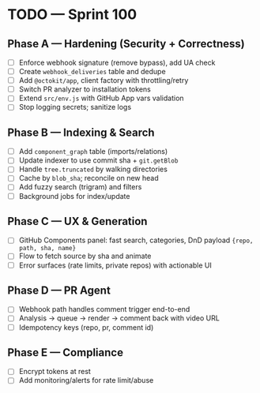 # TODO — Sprint 100

## Phase A — Hardening (Security + Correctness)
- [ ] Enforce webhook signature (remove bypass), add UA check
- [ ] Create `webhook_deliveries` table and dedupe
- [ ] Add `@octokit/app`, client factory with throttling/retry
- [ ] Switch PR analyzer to installation tokens
- [ ] Extend `src/env.js` with GitHub App vars validation
- [ ] Stop logging secrets; sanitize logs

## Phase B — Indexing & Search
- [ ] Add `component_graph` table (imports/relations)
- [ ] Update indexer to use commit sha + `git.getBlob`
- [ ] Handle `tree.truncated` by walking directories
- [ ] Cache by `blob_sha`; reconcile on new head
- [ ] Add fuzzy search (trigram) and filters
- [ ] Background jobs for index/update

## Phase C — UX & Generation
- [ ] GitHub Components panel: fast search, categories, DnD payload `{repo, path, sha, name}`
- [ ] Flow to fetch source by sha and animate
- [ ] Error surfaces (rate limits, private repos) with actionable UI

## Phase D — PR Agent
- [ ] Webhook path handles comment trigger end-to-end
- [ ] Analysis → queue → render → comment back with video URL
- [ ] Idempotency keys (repo, pr, comment id)

## Phase E — Compliance
- [ ] Encrypt tokens at rest
- [ ] Add monitoring/alerts for rate limit/abuse
